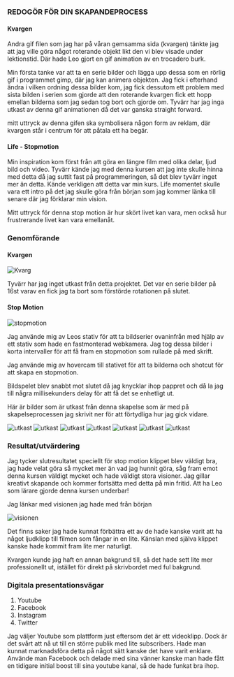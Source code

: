 ### REDOGÖR FÖR DIN SKAPANDEPROCESS

#### Kvargen

Andra gif filen som jag har på våran gemsamma sida (kvargen)
tänkte jag att jag ville göra något roterande objekt likt den vi blev 
visade under lektionstid. Där hade Leo gjort en gif animation av en trocadero burk.

Min första tanke var att ta en serie bilder och lägga upp dessa
som en rörlig gif i programmet gimp, där jag kan animera objekten. 
Jag fick i efterhand ändra i vilken ordning dessa bilder kom,
jag fick dessutom ett problem med sista bilden i serien
som gjorde att den roterande kvargen fick ett hopp emellan bilderna
som jag sedan tog bort och gjorde om. Tyvärr har jag inga utkast 
av denna gif animationen då det var ganska straight forward.

mitt uttryck av denna gifen ska symbolisera någon form av reklam, 
där kvargen står i centrum för att påtala ett ha begär.



#### Life - Stopmotion

Min inspiration kom först från att göra en längre film med
olika delar, ljud bild och video. Tyvärr kände jag med denna
kursen att jag inte skulle hinna med detta då jag suttit
fast på programmeringen, så det blev tyvärr inget
mer än detta. Kände verkligen att detta var min kurs. 
Life momentet skulle vara ett intro på det jag skulle göra från
början som jag kommer länka till senare där jag förklarar min vision.

Mitt uttryck för denna stop motion
är hur skört livet kan vara, men också hur frustrerande livet
kan vara emellanåt. 

### Genomförande

#### Kvargen

![Kvarg](kvarg.jpg)

Tyvärr har jag inget utkast från detta projektet.
Det var en serie bilder på 16st varav en fick jag ta bort
som förstörde rotationen på slutet. 

#### Stop Motion

![stopmotion](stopmotion.jpg)

Jag använde mig av Leos stativ för att ta bildserier
ovaninfrån med hjälp av ett stativ som hade en fastmonterad
webkamera. Jag tog dessa bilder i korta intervaller för
att få fram en stopmotion som rullade på med skrift. 

Jag använde mig av hovercam till stativet för att ta
bilderna och shotcut för att skapa en stopmotion.

Bildspelet blev snabbt mot slutet då jag knycklar ihop
pappret och då la jag till några millisekunders delay
för att få det se enhetligt ut.

Här är bilder som är utkast från denna skapelse
som är med på skapelseprocessen jag skrivit ner för
att förtydliga hur jag gick vidare.

![utkast](Img0032.jpg)
![utkast](Img0033.jpg)
![utkast](Img0034.jpg)
![utkast](Img0035.jpg)
![utkast](Img0036.jpg)
![utkast](Img0037.jpg)
![utkast](Img0038.jpg)

### Resultat/utvärdering

Jag tycker slutresultatet speciellt för 
stop motion klippet blev väldigt bra, jag hade velat göra
så mycket mer än vad jag hunnit göra, såg fram emot denna
kursen väldigt mycket och hade väldigt stora visioner.
Jag gillar kreativt skapande och kommer fortsätta med
detta på min fritid. Att ha Leo som lärare gjorde denna kursen
underbar!

Jag länkar med visionen jag hade med från början

![visionen](planen.jpg)

Det finns saker jag hade kunnat förbättra
ett av de hade kanske varit att ha något ljudklipp
till filmen som fångar in en lite. Känslan med själva
klippet kanske hade kommit fram lite mer naturligt. 

Kvargen kunde jag haft en annan bakgrund till, så det hade
sett lite mer professionellt ut, istället för direkt på
skrivbordet med ful bakgrund.

### Digitala presentationsvägar

1. Youtube
2. Facebook
3. Instagram
4. Twitter

Jag väljer Youtube som plattform just eftersom det
är ett videoklipp. Dock är det svårt att
nå ut till en större publik med lite subscribers.
Hade man kunnat marknadsföra detta på något sätt kanske det
have varit enklare. Använde man Facebook och delade med
sina vänner kanske man hade fått en tidigare initial boost
till sina youtube kanal, så de hade funkat bra ihop. 


